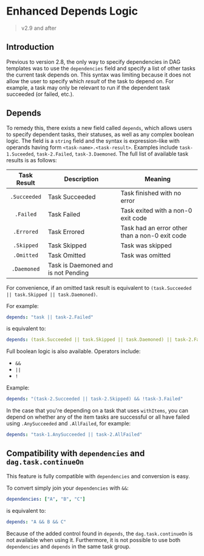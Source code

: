 # Enhanced Depends Logic

> v2.9 and after

## Introduction

Previous to version 2.8, the only way to specify dependencies in DAG templates was to use the `dependencies` field and
specify a list of other tasks the current task depends on. This syntax was limiting because it does not allow the user to
specify which _result_ of the task to depend on. For example, a task may only be relevant to run if the dependent task
succeeded (or failed, etc.).

## Depends

To remedy this, there exists a new field called `depends`, which allows users to specify dependent tasks, their statuses,
as well as any complex boolean logic. The field is a `string` field and the syntax is expression-like with operands having
form `<task-name>.<task-result>`. Examples include `task-1.Suceeded`, `task-2.Failed`, `task-3.Daemoned`. The full list of
available task results is as follows:

|  Task Result | Description    | Meaning |
|:------------:|----------------|---------|
| `.Succeeded` | Task Succeeded | Task finished with no error |
| `.Failed` | Task Failed | Task exited with a non-0 exit code |
| `.Errored` | Task Errored | Task had an error other than a non-0 exit code |
| `.Skipped` | Task Skipped | Task was skipped |
| `.Omitted` | Task Omitted | Task was omitted |
| `.Daemoned` | Task is Daemoned and is not Pending | |

For convenience, if an omitted task result is equivalent to `(task.Succeeded || task.Skipped || task.Daemoned)`.

For example:

```yaml
depends: "task || task-2.Failed"
```

is equivalent to:

```yaml
depends: (task.Succeeded || task.Skipped || task.Daemoned) || task-2.Failed
```

Full boolean logic is also available. Operators include:

* `&&`
* `||`
* `!`

 Example:

```yaml
depends: "(task-2.Succeeded || task-2.Skipped) && !task-3.Failed"
```

In the case that you're depending on a task that uses `withItems`, you can depend on
whether any of the item tasks are successful or all have failed using `.AnySucceeded` and `.AllFailed`, for example:

```yaml
depends: "task-1.AnySucceeded || task-2.AllFailed"
```

## Compatibility with `dependencies` and `dag.task.continueOn`

This feature is fully compatible with `dependencies` and conversion is easy.

To convert simply join your `dependencies` with `&&`:

```yaml
dependencies: ["A", "B", "C"]
```

is equivalent to:

```yaml
depends: "A && B && C"
```

Because of the added control found in `depends`, the `dag.task.continueOn` is not available when using it. Furthermore,
it is not possible to use both `dependencies` and `depends` in the same task group.
